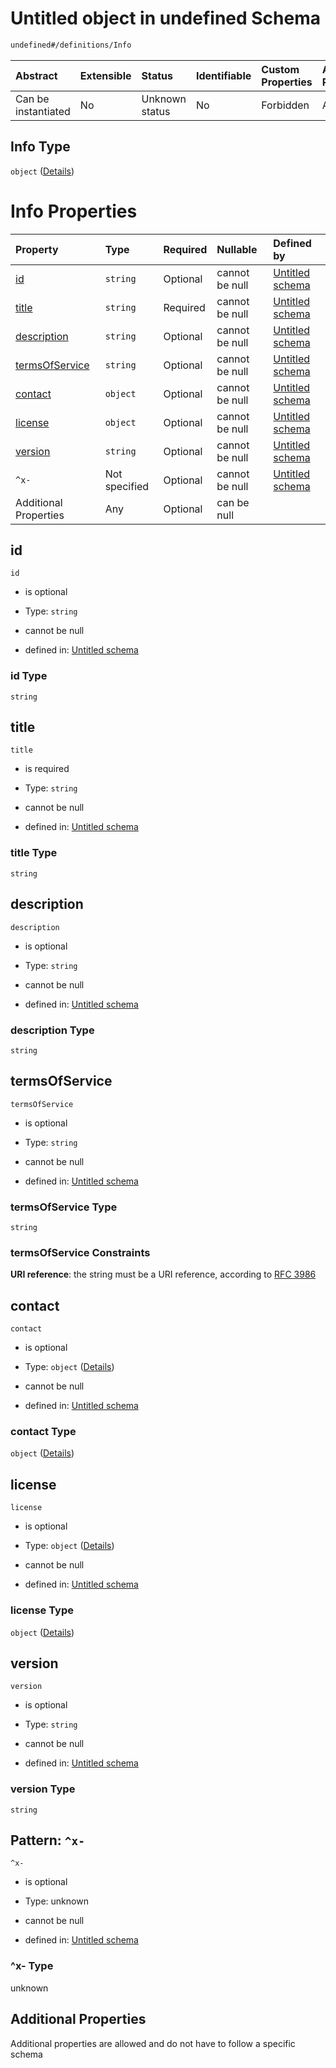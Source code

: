 # Untitled object in undefined Schema

```txt
undefined#/definitions/Info
```



| Abstract            | Extensible | Status         | Identifiable | Custom Properties | Additional Properties | Access Restrictions | Defined In                                                                                    |
| :------------------ | :--------- | :------------- | :----------- | :---------------- | :-------------------- | :------------------ | :-------------------------------------------------------------------------------------------- |
| Can be instantiated | No         | Unknown status | No           | Forbidden         | Allowed               | none                | [test-external-defs.schema.json*](json/test-external-defs.schema.json "open original schema") |

## Info Type

`object` ([Details](test-external-defs-definitions-info.md))

# Info Properties

| Property                          | Type          | Required | Nullable       | Defined by                                                                                                                                  |
| :-------------------------------- | :------------ | :------- | :------------- | :------------------------------------------------------------------------------------------------------------------------------------------ |
| [id](#id)                         | `string`      | Optional | cannot be null | [Untitled schema](test-external-defs-definitions-info-properties-id.md "undefined#/definitions/Info/properties/id")                         |
| [title](#title)                   | `string`      | Required | cannot be null | [Untitled schema](test-external-defs-definitions-info-properties-title.md "undefined#/definitions/Info/properties/title")                   |
| [description](#description)       | `string`      | Optional | cannot be null | [Untitled schema](test-external-defs-definitions-info-properties-description.md "undefined#/definitions/Info/properties/description")       |
| [termsOfService](#termsofservice) | `string`      | Optional | cannot be null | [Untitled schema](test-external-defs-definitions-info-properties-termsofservice.md "undefined#/definitions/Info/properties/termsOfService") |
| [contact](#contact)               | `object`      | Optional | cannot be null | [Untitled schema](test-external-defs-definitions-info-properties-contact.md "undefined#/definitions/Info/properties/contact")               |
| [license](#license)               | `object`      | Optional | cannot be null | [Untitled schema](test-external-defs-definitions-info-properties-license.md "undefined#/definitions/Info/properties/license")               |
| [version](#version)               | `string`      | Optional | cannot be null | [Untitled schema](test-external-defs-definitions-info-properties-version.md "undefined#/definitions/Info/properties/version")               |
| `^x-`                             | Not specified | Optional | cannot be null | [Untitled schema](test-external-defs-definitions-info-patternproperties-x-.md "undefined#/definitions/Info/patternProperties/^x-")          |
| Additional Properties             | Any           | Optional | can be null    |                                                                                                                                             |

## id



`id`

*   is optional

*   Type: `string`

*   cannot be null

*   defined in: [Untitled schema](test-external-defs-definitions-info-properties-id.md "undefined#/definitions/Info/properties/id")

### id Type

`string`

## title



`title`

*   is required

*   Type: `string`

*   cannot be null

*   defined in: [Untitled schema](test-external-defs-definitions-info-properties-title.md "undefined#/definitions/Info/properties/title")

### title Type

`string`

## description



`description`

*   is optional

*   Type: `string`

*   cannot be null

*   defined in: [Untitled schema](test-external-defs-definitions-info-properties-description.md "undefined#/definitions/Info/properties/description")

### description Type

`string`

## termsOfService



`termsOfService`

*   is optional

*   Type: `string`

*   cannot be null

*   defined in: [Untitled schema](test-external-defs-definitions-info-properties-termsofservice.md "undefined#/definitions/Info/properties/termsOfService")

### termsOfService Type

`string`

### termsOfService Constraints

**URI reference**: the string must be a URI reference, according to [RFC 3986](https://tools.ietf.org/html/rfc3986 "check the specification")

## contact



`contact`

*   is optional

*   Type: `object` ([Details](test-external-defs-definitions-info-properties-contact.md))

*   cannot be null

*   defined in: [Untitled schema](test-external-defs-definitions-info-properties-contact.md "undefined#/definitions/Info/properties/contact")

### contact Type

`object` ([Details](test-external-defs-definitions-info-properties-contact.md))

## license



`license`

*   is optional

*   Type: `object` ([Details](test-external-defs-definitions-info-properties-license.md))

*   cannot be null

*   defined in: [Untitled schema](test-external-defs-definitions-info-properties-license.md "undefined#/definitions/Info/properties/license")

### license Type

`object` ([Details](test-external-defs-definitions-info-properties-license.md))

## version



`version`

*   is optional

*   Type: `string`

*   cannot be null

*   defined in: [Untitled schema](test-external-defs-definitions-info-properties-version.md "undefined#/definitions/Info/properties/version")

### version Type

`string`

## Pattern: `^x-`



`^x-`

*   is optional

*   Type: unknown

*   cannot be null

*   defined in: [Untitled schema](test-external-defs-definitions-info-patternproperties-x-.md "undefined#/definitions/Info/patternProperties/^x-")

### ^x- Type

unknown

## Additional Properties

Additional properties are allowed and do not have to follow a specific schema
